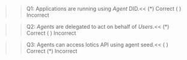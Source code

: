 >>Q1: Applications are running using _Agent_ DID.<<
(*) Correct
( ) Incorrect

>>Q2: _Agents_ are delegated to act on behalf of _Users_.<<
(*) Correct
( ) Incorrect

>>Q3: Agents can access Iotics API using agent seed.<<
( ) Correct
(*) Incorrect
